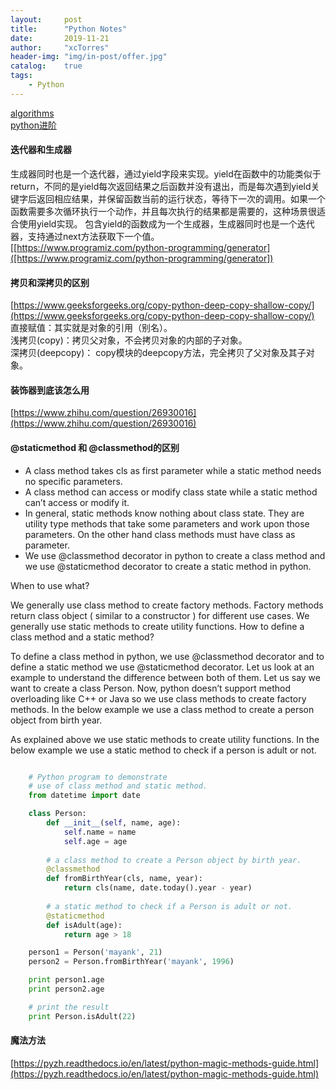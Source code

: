 ```yaml
---
layout:     post
title:      "Python Notes"
date:       2019-11-21
author:     "xcTorres"
header-img: "img/in-post/offer.jpg"
catalog:    true
tags:
    - Python
---
```


[algorithms](https://github.com/keon/algorithms)  
[python进阶](https://docs.pythontab.com/interpy/args_kwargs/README/)

#### 迭代器和生成器  
生成器同时也是一个迭代器，通过yield字段来实现。yield在函数中的功能类似于return，不同的是yield每次返回结果之后函数并没有退出，而是每次遇到yield关键字后返回相应结果，并保留函数当前的运行状态，等待下一次的调用。如果一个函数需要多次循环执行一个动作，并且每次执行的结果都是需要的，这种场景很适合使用yield实现。
包含yield的函数成为一个生成器，生成器同时也是一个迭代器，支持通过next方法获取下一个值。  
[[https://www.programiz.com/python-programming/generator]([https://www.programiz.com/python-programming/generator])

#### 拷贝和深拷贝的区别
[https://www.geeksforgeeks.org/copy-python-deep-copy-shallow-copy/](https://www.geeksforgeeks.org/copy-python-deep-copy-shallow-copy/)  
直接赋值：其实就是对象的引用（别名）。  
浅拷贝(copy)：拷贝父对象，不会拷贝对象的内部的子对象。  
深拷贝(deepcopy)： copy模块的deepcopy方法，完全拷贝了父对象及其子对象。

#### 装饰器到底该怎么用
[https://www.zhihu.com/question/26930016](https://www.zhihu.com/question/26930016)  

#### @staticmethod 和 @classmethod的区别  
- A class method takes cls as first parameter while a static method needs no specific parameters.  
- A class method can access or modify class state while a static method can’t access or modify it.  
- In general, static methods know nothing about class state. They are utility type methods that take some parameters and work upon those parameters. On the other hand class methods must have class as parameter.
- We use @classmethod decorator in python to create a class method and we use @staticmethod decorator to create a static method in python.

When to use what?

We generally use class method to create factory methods. Factory methods return class object ( similar to a constructor ) for different use cases.
We generally use static methods to create utility functions.
How to define a class method and a static method?

To define a class method in python, we use @classmethod decorator and to define a static method we use @staticmethod decorator.
Let us look at an example to understand the difference between both of them. Let us say we want to create a class Person. Now, python doesn’t support method overloading like C++ or Java so we use class methods to create factory methods. In the below example we use a class method to create a person object from birth year.

As explained above we use static methods to create utility functions. In the below example we use a static method to check if a person is adult or not.

```python

    # Python program to demonstrate 
    # use of class method and static method. 
    from datetime import date 

    class Person: 
        def __init__(self, name, age): 
            self.name = name 
            self.age = age 
        
        # a class method to create a Person object by birth year. 
        @classmethod
        def fromBirthYear(cls, name, year): 
            return cls(name, date.today().year - year) 
        
        # a static method to check if a Person is adult or not. 
        @staticmethod
        def isAdult(age): 
            return age > 18

    person1 = Person('mayank', 21) 
    person2 = Person.fromBirthYear('mayank', 1996) 

    print person1.age 
    print person2.age 

    # print the result 
    print Person.isAdult(22) 

```

#### 魔法方法
[https://pyzh.readthedocs.io/en/latest/python-magic-methods-guide.html](https://pyzh.readthedocs.io/en/latest/python-magic-methods-guide.html)


